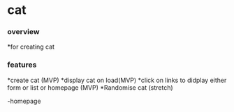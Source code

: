 # cat 

### overview
*for creating cat
### features
*create cat (MVP)
*display cat on load(MVP)
*click on links to didplay either form or list or homepage (MVP)
*Randomise cat (stretch)

-homepage